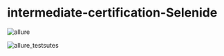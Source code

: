 # intermediate-certification-Selenide

![allure](https://github.com/AlexandrSentsov/intermediate-certification-Selenide/assets/65184014/db50578b-3fc0-46c9-aa67-09041777e112)

![allure_testsutes](https://github.com/AlexandrSentsov/intermediate-certification-Selenide/assets/65184014/30fa9766-914e-45f5-b26c-6d79d5c5d552)
